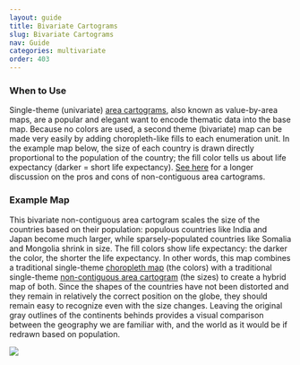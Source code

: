 ```yaml
---
layout: guide
title: Bivariate Cartograms
slug: Bivariate Cartograms
nav: Guide
categories: multivariate
order: 403
---
```


### When to Use

Single-theme (univariate) [area cartograms](../univariate/cartograms), also known as value-by-area maps, are a popular and elegant want to encode thematic data into the base map. Because no colors are used, a second theme (bivariate) map can be made very easily by adding choropleth-like fills to each enumeration unit. In the example map below, the size of each country is drawn directly proportional to the population of the country; the fill color tells us about life expectancy (darker = short life expectancy). [See here](../univariate/cartograms) for a longer discussion on the pros and cons of non-contiguous area cartograms.

### Example Map

This bivariate non-contiguous area cartogram scales the size of the countries based on their population: populous countries like India and Japan become much larger, while sparsely-populated countries like Somalia and Mongolia shrink in size. The fill colors show life expectancy: the darker the color, the shorter the life expectancy. In other words, this map combines a traditional single-theme [choropleth map](../univariate/choropleth) (the colors) with a traditional single-theme [non-contiguous area cartogram](../univariate/cartograms) (the sizes) to create a hybrid map of both. Since the shapes of the countries have not been distorted and they remain in relatively the correct position on the globe, they should remain easy to recognize even with the size changes. Leaving the original gray outlines of the continents behinds provides a visual comparison between the geography we are familiar with, and the world as it would be if redrawn based on population.

![]({{site.baseurl}}/media/guide/bivar_cartogram_map.jpg)